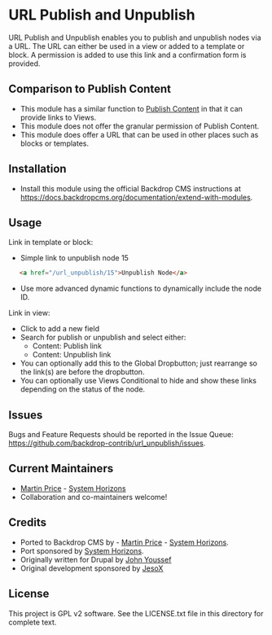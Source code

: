 URL Publish and Unpublish
========
<!--
The first paragraph of this file should be kept short as it will be used as the
project summary on BackdropCMS.org. Aim for about 240 characters (three lines at
80 characters each).

All lines in this file should be no more than 80 characters long for legibility,
unless including a URL or example that requires the line to not wrap.
|<- - - - - - - This line is exactly 80 characters for reference - - - - - - ->|

Detail in READMEs should be limited to the minimum required for installation and
getting started. More detailed documentation should be moved to a GitHub wiki
page; for example: https://github.com/backdrop-contrib/setup/wiki/Documentation.
-->

URL Publish and Unpublish enables you to publish and unpublish nodes via a URL.
The URL can either be used in a view or added to a template or block. A 
permission is added to use this link and a confirmation form is provided.

Comparison to Publish Content
-----------------------------

- This module has a similar function to [Publish Content](https://backdropcms.org/project/publishcontent) in that it can provide links to Views.
- This module does not offer the granular permission of Publish Content.
- This module does offer a URL that can be used in other places such as blocks or
templates.

Installation
------------
<!--
List the steps needed to install and configure the module. Add/remove steps as
necessary.
-->

- Install this module using the official Backdrop CMS instructions at
  https://docs.backdropcms.org/documentation/extend-with-modules.


Usage
-------------
<!--
Link to the repository's wiki if more documentation can be found there. Remove
this section if not needed (and consider disabling the wiki in the repo settings
if not used).
-->

Link in template or block:
- Simple link to unpublish node 15
```html
   <a href="/url_unpublish/15">Unpublish Node</a>
```
- Use more advanced dynamic functions to dynamically include the node ID.

Link in view:
- Click to add a new field
- Search for publish or unpublish and select either:
  - Content: Publish link
  - Content: Unpublish link
- You can optionally add this to the Global Dropbutton; just rearrange so the
link(s) are before the dropbutton.
- You can optionally use Views Conditional to hide and show these links
depending on the status of the node.


Issues
------
<!--
Link to the repo's issue queue.
-->

Bugs and Feature Requests should be reported in the Issue Queue:  
https://github.com/backdrop-contrib/url_unpublish/issues.

Current Maintainers
-------------------
<!--
List the current maintainer(s) of the module, and note if this module needs
new/additional maintainers.
-->

- [Martin Price](https://github.com/yorkshire-pudding) - [System Horizons](https://www.systemhorizons.co.uk)
- Collaboration and co-maintainers welcome!

Credits
-------
<!--
Give credit where credit's due.
If this is a Drupal port, state who ported it, and who wrote the original Drupal
module. If this module is based on another project, or uses third-party
libraries, list them here. You can also mention any organisations/companies who
sponsored the module's development.
-->

- Ported to Backdrop CMS by - [Martin Price](https://github.com/yorkshire-pudding) - [System Horizons](https://www.systemhorizons.co.uk).
- Port sponsored by [System Horizons](https://www.systemhorizons.co.uk).
- Originally written for Drupal by [John Youssef](https://www.drupal.org/u/compujohnny)
- Original development sponsored by [JesoX](https://www.drupal.org/jesox)

License
-------
<!--
Mention what license this module is released under, and where people can find
it.
-->

This project is GPL v2 software.
See the LICENSE.txt file in this directory for complete text.
